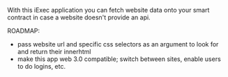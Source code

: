 With this iExec application you can fetch website data onto your smart contract in case a website doesn't provide an api.

ROADMAP:
- pass website url and specific css selectors as an argument to look for and return their innerhtml 
- make this app web 3.0 compatible; switch between sites, enable users to do logins, etc.
